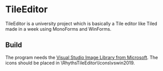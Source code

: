 # TileEditor

TileEditor is a university project which is basically a Tile editor like Tiled made in a week using MonoForms and WinForms.

## Build
The program needs the [Visual Studio Image Library from Microsoft](https://www.microsoft.com/en-us/download/details.aspx?id=35825). The icons should be placed in \RhythsTileEditor\Icons\vswin2019.